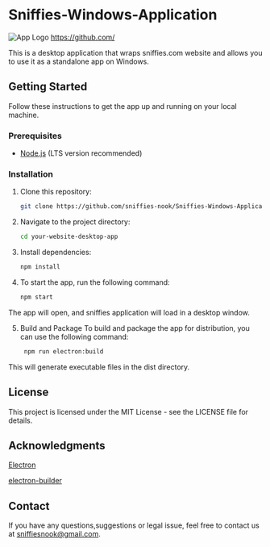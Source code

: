 # Sniffies-Windows-Application
![App Logo](sniffies-nook/Sniffies-Windows-Application/blob/main/favicon.ico)
https://github.com/

This is a desktop application that wraps sniffies.com website and allows you to use it as a standalone app on Windows.

## Getting Started

Follow these instructions to get the app up and running on your local machine.

### Prerequisites

- [Node.js](https://nodejs.org/) (LTS version recommended)

### Installation

1. Clone this repository:

   ```bash
   git clone https://github.com/sniffies-nook/Sniffies-Windows-Application.git

   
2. Navigate to the project directory:

    ```bash
    cd your-website-desktop-app


3. Install dependencies:
    
    ```bash
    npm install

4. To start the app, run the following command:
    
    ```bash
    npm start

The app will open, and sniffies application will load in a desktop window.

5. Build and Package
To build and package the app for distribution, you can use the following command:

   ```bash
    npm run electron:build

This will generate executable files in the dist directory.

## License

This project is licensed under the MIT License - see the LICENSE file for details.

## Acknowledgments

[Electron](https://www.electronjs.org/)

[electron-builder](https://www.electron.build/)

## Contact
If you have any questions,suggestions or legal issue, feel free to contact us at sniffiesnook@gmail.com.
